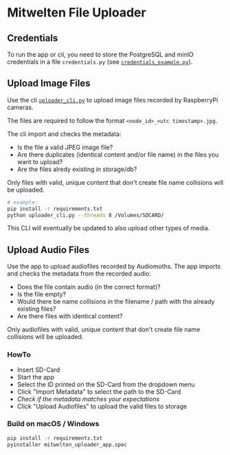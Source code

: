 # Mitwelten File Uploader

## Credentials

To run the app or cli, you need to store the PostgreSQL and minIO credentials in a
file `credentials.py` (see [`credentials_example.py`](../../credentials_example.py)).

## Upload Image Files

Use the cli [`uploader_cli.py`](./uploader_cli.py) to upload image files recorded by RaspberryPi cameras.

The files are required to follow the format `<node_id>_<utc timestamp>.jpg`.

The cli import and checks the metadata:

- Is the file a valid JPEG image file?
- Are there duplicates (identical content and/or file name) in the files you want to upload?
- Are the files alredy existing in storage/db?

Only files with valid, unique content that don't create file name collisions will be uploaded.

```bash
# example:
pip install -r requirements.txt
python uploader_cli.py --threads 8 /Volumes/SDCARD/
```

This CLI will eventually be updated to also upload other types of media.

## Upload Audio Files

Use the app to upload audiofiles recorded by Audiomoths.
The app imports and checks the metadata from the recorded audio:

- Does the file contain audio (in the correct format)?
- Is the file empty?
- Would there be name collisions in the filename / path with the already existing files?
- Are there files with identical content?

Only audiofiles with valid, unique content that don't create file name collisions will be uploaded.

### HowTo

- Insert SD-Card
- Start the app
- Select the ID printed on the SD-Card from the dropdown menu
- Click "Import Metadata" to select the path to the SD-Card
- _Check if the metadata matches your expectations_
- Click "Upload Audiofiles" to upload the valid files to storage

### Build on macOS / Windows

```bash
pip install -r requirements.txt
pyinstaller mitwelten_uploader_app.spec
```
